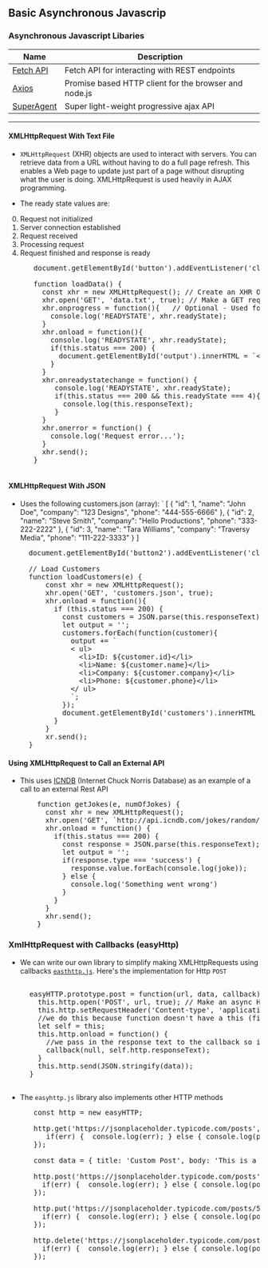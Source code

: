 ## Basic Asynchronous Javascrip

### Asynchronous Javascript Libaries
  | Name                                                                     | Description                                            |
  | -------------------------------------------------------------------------|--------------------------------------------------------|
  | [Fetch API](https://developer.mozilla.org/en-US/docs/Web/API/Fetch_API)  | Fetch API for interacting with REST endpoints          |
  | [Axios](https://github.com/axios/axios)                                  | Promise based HTTP client for the browser and node.js  |
  | [SuperAgent](https://visionmedia.github.io/superagent/)                  | Super light-weight progressive ajax API                |


<hr>

#### XMLHttpRequest With Text File
- `XMLHttpRequest` (XHR) objects are used to interact with servers. You can retrieve data from a URL without having to do a full page refresh. This enables a Web page to update just part of a page without disrupting what the user is doing. XMLHttpRequest is used heavily in AJAX programming.

- The ready state values are:
0. Request not initialized 
1. Server connection established
2. Request received 
3. Processing request 
4. Request finished and response is ready 

  <pre>
      document.getElementById('button').addEventListener('click', loadData);
      
      function loadData() {
        const xhr = new XMLHttpRequest(); // Create an XHR Object
        xhr.open('GET', 'data.txt', true); // Make a GET request for data.txt and async=true
        xhr.onprogress = function(){   // Optional - Used for spinners/loaders
          console.log('READYSTATE', xhr.readyState);
        }
        xhr.onload = function(){
          console.log('READYSTATE', xhr.readyState);
          if(this.status === 200) {
            document.getElementById('output').innerHTML = `&lt;h1&gt;${this.responseText}&lt;/h1&gt;`;
          }
        }
        xhr.onreadystatechange = function() {
           console.log('READYSTATE', xhr.readyState);
           if(this.status === 200 && this.readyState === 4){
             console.log(this.responseText);
           }
        }
        xhr.onerror = function() {
          console.log('Request error...');
        }
        xhr.send();
      }
  </pre>


#### XMLHttpRequest With JSON

- Uses the following customers.json (array): `
[
  {
    "id": 1,
    "name": "John Doe",
    "company": "123 Designs",
    "phone": "444-555-6666"
  },
  {
    "id": 2,
    "name": "Steve Smith",
    "company": "Hello Productions",
    "phone": "333-222-2222"
  },
  {
    "id": 3,
    "name": "Tara Williams",
    "company": "Traversy Media",
    "phone": "111-222-3333"
  }
]

  <pre>
    document.getElementById('button2').addEventListener('click', loadCustomers); 
    
    // Load Customers
    function loadCustomers(e) {
        const xhr = new XMLHttpRequest();
        xhr.open('GET', 'customers.json', true);
        xhr.onload = function(){
          if (this.status === 200) {
            const customers = JSON.parse(this.responseText);  //parse the JSON string in the response
            let output = '';
            customers.forEach(function(customer){
              output += `
              &lt; ul&gt;
                &lt;li&gt;ID: ${customer.id}&lt;/li&gt;
                &lt;li&gt;Name: ${customer.name}&lt;/li&gt;
                &lt;li&gt;Company: ${customer.company}&lt;/li&gt;
                &lt;li&gt;Phone: ${customer.phone}&lt;/li&gt;
              &lt;/ ul&gt;
              `;
            });
            document.getElementById('customers').innerHTML = output;
          }
        }
        xr.send();
    }
  </pre>

#### Using XMLHttpRequest to Call an External API
- This uses [ICNDB](http://www.icndb.com/) (Internet Chuck Norris Database) as an example of a call to an external Rest API
  
  <pre>
      function getJokes(e, numOfJokes) {
        const xhr = new XMLHttpRequest();
        xhr.open('GET', `http://api.icndb.com/jokes/random/${numOfJokes}`, true);
        xhr.onload = function() {
          if(this.status === 200) {
            const response = JSON.parse(this.responseText);
            let output = '';
            if(response.type === 'success') {
              response.value.forEach(console.log(joke));
            } else {
              console.log('Something went wrong')
            }
          }
        }
        xhr.send();
      }
  </pre>  
  
### XmlHttpRequest with Callbacks (easyHttp)
- We can write our own library to simplify making XMLHttpRequests using callbacks [`easthttp.js`](./jsasync_examples/easyhttp.js). Here's the implementation for Http `POST`
 
 <pre>    
     easyHTTP.prototype.post = function(url, data, callback) {
       this.http.open('POST', url, true); // Make an async HTTP POST Request
       this.http.setRequestHeader('Content-type', 'application/json');
       //we do this because function doesn't have a this (fixed in arrow functions which proivide a lexical this)
       let self = this;  
       this.http.onload = function() {
         //we pass in the response text to the callback so it only populates once the response returns
         callback(null, self.http.responseText);  
       }
       this.http.send(JSON.stringify(data));
     }
 </pre>
 
 - The `easyhttp.js` library also implements other HTTP methods
 
  <pre>
      const http = new easyHTTP;
 
      http.get('https://jsonplaceholder.typicode.com/posts', function(err, posts) {
         if(err) {  console.log(err); } else { console.log(posts); }
      });
      
      const data = { title: 'Custom Post', body: 'This is a custom post' };
      
      http.post('https://jsonplaceholder.typicode.com/posts', data, function(err, post) {    // Create Post
        if(err) {  console.log(err); } else { console.log(post); }
      });
      
      http.put('https://jsonplaceholder.typicode.com/posts/5', data, function(err, post) {   // Update Post
        if(err) {  console.log(err); } else { console.log(posts); }
      });
      
      http.delete('https://jsonplaceholder.typicode.com/posts/1', function(err, response) {  // Delete Post
        if(err) {  console.log(err); } else { console.log(posts); }
      });
    </pre>
